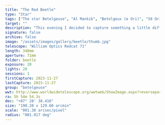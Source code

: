 ```yaml
---
title: "The Red Beetle"
type: "Star"
tags: ["The star Betelgeuse", "Al Mankib", "Betelgeux (α Ori)", "58 Ori"]
target: ""
description: "This evening I decided to capture something a little different than my typical targets. How about a star? It was really an experiment to see what I could capture without over-saturating my main target, the brilliant red giant, Betelgeuse."
signature: false
archive: false
image: "/assets/images/gallery/beetle/thumb.jpg"
telescope: "William Optics Redcat 71"
length: 348mm
aperture: 71mm
folder: beetle
exposure: 20
lights: 20
sessions: 1
firstCapture: 2023-11-27
lastCapture: 2023-11-27
group: "betelgeuse"
wwt: http://www.worldwidetelescope.org/wwtweb/ShowImage.aspx?reverseparity=False&scale=1.376479&name=beetle.jpg&imageurl=https://deepskyworkflows.com/assets/images/gallery/beetle/beetle.jpg&credits=Jeremy+Likness+at+DeepSkyWorkflows.com&creditsUrl=https://deepskyworkflows.com/about&ra=88.590836&dec=7.240211&x=3589.5&y=2371.5&rotation=-99.43&thumb=https://deepskyworkflows.com/assets/images/gallery/beetle/thumb.jpg
ra: 5h 54m 54.3s
dec: "+07° 28' 38.416"
size: "190.20 x 129.60 arcmin"
scale: "001.38 arcsec/pixel"
radius: "001.917 deg"
---
```

